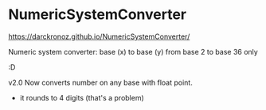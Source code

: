 # NumericSystemConverter

https://darckronoz.github.io/NumericSystemConverter/


Numeric system converter: base (x) to base (y) from base 2 to base 36 only

:D

v2.0 Now converts number on any base with float point.
 - it rounds to 4 digits (that's a problem)
